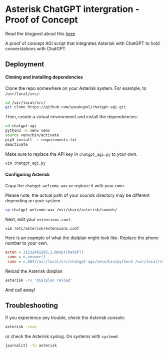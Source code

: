# Asterisk ChatGPT intergration -  Proof of Concept

Read the blogpost about this [here](https://developer.speakup.nl/asterisk-meets-chatgpt-enhancing-telecommunications-with-ai/)

A proof of concept AGI script that integrates Asterisk with ChatGPT to hold converstations with ChatGPT.

## Deployment
#### Cloning and installing dependencies
Clone the repo somewhere on your Asterisk system. For example, to `/usr/local/src/`:

```bash
cd /usr/local/src/
git clone https://github.com/speakupnl/chatgpt-agi.git
```

Then, create a virtual environment and install the dependencies:

```bash
cd chatgpt-agi
python3 -m venv venv
source venv/bin/activate
pip3 install -r requirements.txt
deactivate
```

Make sure to replace the API key in `chatgpt_agi.py` to your own. 

```bash
vim chatgpt_agi.py
```

#### Configuring Asterisk
Copy the `chatgpt-welcome.wav` or replace it with your own.

Please note, the actual path of your sounds directory may be different depending on your system.

```bash
cp chatgpt-welcome.wav /usr/share/asterisk/sounds/
```

Next, edit your `extensions.conf`. 

```bash
vim /etc/asterisk/extensions.conf
```

Here is an example of what the dialplan might look like. Replace the phone number to your own.

```ini
exten = 31532401205,1,Noop(ChatGPT)
 same = n,answer()
 same = n,AGI(/usr/local/src/chatgpt-agi/venv/bin/python3 /usr/local/src/chatgpt-agi/openai_agi.py)
```

Reload the Asterisk dialplan

```bash
asterisk -rx 'dialplan reload'
```

And call away!


## Troubleshooting
If you experience any trouble, check the Asterisk console:

```bash
asterisk -rvvv
```

or check the Asterisk syslog. On systems with `systemd`:

```bash
journalctl -fu asterisk
```
